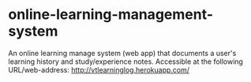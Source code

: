 # online-learning-management-system
An online learning manage system (web app) that documents a user's learning history and study/experience notes.
Accessible at the following URL/web-address: http://vtlearninglog.herokuapp.com/
